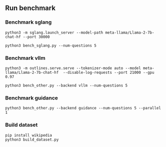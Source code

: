 ## Run benchmark

### Benchmark sglang
```
python3 -m sglang.launch_server --model-path meta-llama/Llama-2-7b-chat-hf --port 30000 
```

```
python3 bench_sglang.py --num-questions 5
```


### Benchmark vllm
```
python3 -m outlines.serve.serve --tokenizer-mode auto --model meta-llama/Llama-2-7b-chat-hf  --disable-log-requests --port 21000 --gpu 0.97
```

```
python3 bench_other.py --backend vllm --num-questions 5
```


### Benchmark guidance
```
python3 bench_other.py --backend guidance --num-questions 5 --parallel 1
```


### Build dataset
```
pip install wikipedia
python3 build_dataset.py
```
